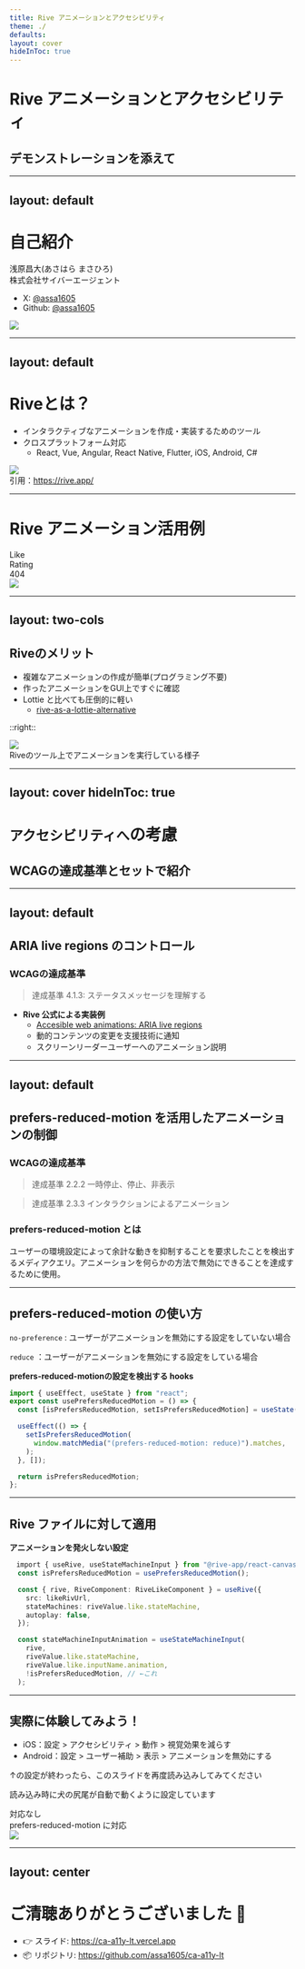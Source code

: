 ```yaml
---
title: Rive アニメーションとアクセシビリティ
theme: ./
defaults:
layout: cover
hideInToc: true
---
```


# Rive アニメーションとアクセシビリティ

## デモンストレーションを添えて

---
layout: default
---

# 自己紹介

<div class="flex justify-between items-center">
  <div class="flex-1">
    <div class="text-3xl mb-4">
      浅原昌大(あさはら まさひろ)
    </div>
    <div class="text-2xl mb-8">
      株式会社サイバーエージェント
    </div>

   - X: [@assa1605](https://x.com/assa1605)
   - Github: [@assa1605](https://github.com/assa1605)
    
  </div>

  <div class="flex-1 flex justify-center">
    <img src="https://github.com/assa1605.png" class="w-80 rounded-lg"/>
  </div>
</div>

<!-- 
# アジェンダ

<Toc maxDepth="1"/> -->

---
layout: default
---

# Riveとは？

- インタラクティブなアニメーションを作成・実装するためのツール
- クロスプラットフォーム対応
    - React, Vue, Angular, React Native, Flutter, iOS, Android, C#

<div class="flex justify-center">
    <img src="/assets/slides/dragon.gif" class="w-80"/>
</div>

<div class="text-sm text-center italic">
  引用：<a href="https://rive.app/">https://rive.app/</a>
</div>

---

# Rive アニメーション活用例

<div class="pt-16">
  <div class="flex flex-row gap-8 justify-center">
    <div class="flex flex-col items-center gap-2">
      <div class="text-lg font-medium">Like</div>
      <LikeRiveAnimation />
    </div>
    <div class="flex flex-col items-center gap-2">
      <div class="text-lg font-medium">Rating</div>
      <StarsRiveAnimation />
    </div>
    <div class="flex flex-col items-center gap-2">
      <div class="text-lg font-medium">404</div>
      <EmptyRiveAnimation />
    </div>
  </div>
</div>

<div class="absolute bottom-12 right-8">
  <img src="/assets/slides/qr.png" class="w-32"/>
</div>

---
layout: two-cols
---
## Riveのメリット

- 複雑なアニメーションの作成が簡単(プログラミング不要)
- 作ったアニメーションをGUI上ですぐに確認
- Lottie と比べても圧倒的に軽い
  - [rive-as-a-lottie-alternative](https://rive.app/blog/rive-as-a-lottie-alternative)

::right::

<div class="flex flex-col justify-center h-full">
    <div class="flex justify-end">
        <img src="/assets/slides/dog.gif" class="w-128"/>
    </div>
    <div class="mt-4 text-sm text-center">
     Riveのツール上でアニメーションを実行している様子
    </div>
</div>


---
layout: cover
hideInToc: true
---

# `アクセシビリティへ`の考慮
## WCAGの達成基準とセットで紹介

---
layout: default
---
## ARIA live regions のコントロール

### WCAGの達成基準

> 達成基準 4.1.3: ステータスメッセージを理解する

- **Rive 公式による実装例**
    - [Accesible web animations: ARIA live regions](https://rive.app/blog/accesible-web-animations-aria-live-regions)
    - 動的コンテンツの変更を支援技術に通知
    - スクリーンリーダーユーザーへのアニメーション説明



---
layout: default
---
## prefers-reduced-motion を活用したアニメーションの制御

### WCAGの達成基準

> 達成基準 2.2.2 一時停止、停止、非表示


> 達成基準 2.3.3 インタラクションによるアニメーション


### prefers-reduced-motion とは
ユーザーの環境設定によって余計な動きを抑制することを要求したことを検出するメディアクエリ。アニメーションを何らかの方法で無効にできることを達成するために使用。



---

## prefers-reduced-motion の使い方

`no-preference` : ユーザーがアニメーションを無効にする設定をしていない場合

`reduce` ：ユーザーがアニメーションを無効にする設定をしている場合

**prefers-reduced-motionの設定を検出する hooks**

```ts
import { useEffect, useState } from "react";
export const usePrefersReducedMotion = () => {
  const [isPrefersReducedMotion, setIsPrefersReducedMotion] = useState(false);

  useEffect(() => {
    setIsPrefersReducedMotion(
      window.matchMedia("(prefers-reduced-motion: reduce)").matches,
    );
  }, []);

  return isPrefersReducedMotion;
};

```
---

## Rive ファイルに対して適用

**アニメーションを発火しない設定**

```ts
　import { useRive, useStateMachineInput } from "@rive-app/react-canvas";
  const isPrefersReducedMotion = usePrefersReducedMotion();

  const { rive, RiveComponent: RiveLikeComponent } = useRive({
    src: likeRivUrl,
    stateMachines: riveValue.like.stateMachine,
    autoplay: false,
  });

  const stateMachineInputAnimation = useStateMachineInput(
    rive,
    riveValue.like.stateMachine,
    riveValue.like.inputName.animation,
    !isPrefersReducedMotion, // ←これ
  );
```

---

## 実際に体験してみよう！

- iOS：設定 > アクセシビリティ > 動作 > 視覚効果を減らす
- Android：設定 > ユーザー補助 > 表示 > アニメーションを無効にする

<div class="text-sm font-bold text-red-500">↑の設定が終わったら、このスライドを再度読み込みしてみてください</div>


読み込み時に犬の尻尾が自動で動くように設定しています

<div class="flex justify-center mt-2 gap-12">
  <div class="flex flex-col items-center gap-4">
    <div class="text-xl font-medium">対応なし</div>
        <NoReducedMotionRiveAnimation />
  </div>

  <div class="flex flex-col items-center gap-4">
    <div class="text-xl font-medium">prefers-reduced-motion に対応</div>
        <ReducedMotionRiveAnimation />
  </div>
</div>

<div class="absolute bottom-12 right-8">
  <img src="/assets/slides/qr.png" class="w-32"/>
</div>


---
layout: center
---

# ご清聴ありがとうございました 🙌

- 👉 スライド: https://ca-a11y-lt.vercel.app
- 📦 リポジトリ: https://github.com/assa1605/ca-a11y-lt

